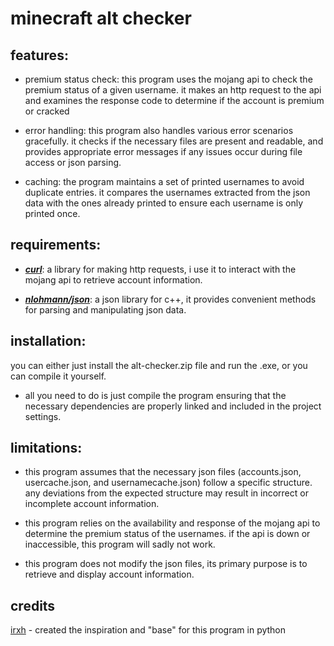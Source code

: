 # minecraft alt checker

## features:
  * premium status check: this program uses the mojang api to check the premium status of a given username. it makes an http request to the api and examines the response code to determine if the account is premium or cracked

  * error handling: this program also handles various error scenarios gracefully. it checks if the necessary files are present and readable, and provides appropriate error messages if any issues occur during file access or json parsing.

  * caching: the program maintains a set of printed usernames to avoid duplicate entries. it compares the usernames extracted from the json data with the ones already printed to ensure each username is only printed once.

## requirements:

  * ***[curl](https://github.com/curl/curl)***: a library for making http requests, i use it to interact with the mojang api to retrieve account information.

  * ***[nlohmann/json](https://github.com/nlohmann/json)***: a json library for c++, it provides convenient methods for parsing and manipulating json data.

## installation: 

you can either just install the alt-checker.zip file and run the .exe, or you can compile it yourself. 

  * all you need to do is just compile the program ensuring that the necessary dependencies are properly linked and included in the project settings.

## limitations:

  * this program assumes that the necessary json files (accounts.json, usercache.json, and usernamecache.json) follow a specific structure. any deviations from the expected structure may result in incorrect or incomplete account information.

  * this program relies on the availability and response of the mojang api to determine the premium status of the usernames. if the api is down or inaccessible, this program will sadly not work.

  * this program does not modify the json files, its primary purpose is to retrieve and display account information.

## credits

[irxh](https://e-z.bio/school?__cf_chl_tk=DzZCuO1LxGdIGvqJUIaiVFLnTFdIlSVC3CHEN4APU.E-1684213956-0-gaNycGzNCfs) - created the inspiration and "base" for this program in python
